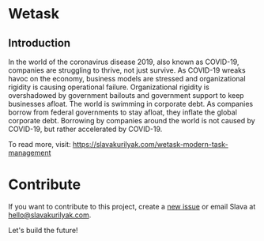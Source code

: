 # Wetask

## Introduction

In the world of the coronavirus disease 2019, also known as COVID-19, companies are struggling to thrive, not just survive. As COVID-19 wreaks havoc on the economy, business models are stressed and organizational rigidity is causing operational failure. Organizational rigidity is overshadowed by government bailouts and government support to keep businesses afloat. The world is swimming in corporate debt. As companies borrow from federal governments to stay afloat, they inflate the global corporate debt. Borrowing by companies around the world is not caused by COVID-19, but rather accelerated by COVID-19.

To read more, visit: https://slavakurilyak.com/wetask-modern-task-management

# Contribute

If you want to contribute to this project, create a [new issue](https://github.com/slavakurilyak/wetask/issues) or email Slava at hello@slavakurilyak.com. 

Let's build the future!

